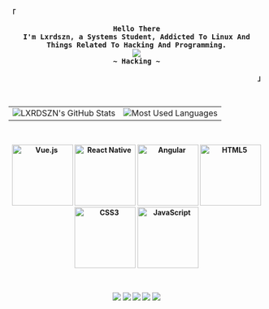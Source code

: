 <!-- LXRDSZN Aesthetic GitHub Profile -->
<div align="justify">

<!-- Profile -->
<p align="left"><strong><samp>「</samp></strong></p>
  <p align="center">
    <samp>
      <b>
        Hello There
      <br>
        I'm Lxrdszn, a Systems Student, Addicted To Linux And Things Related To Hacking And Programming.
      <br>
        <img src="https://readme-typing-svg.herokuapp.com?font=Iosevka&size=16&color=6791c9&center=true&width=410&height=45&lines=+D+esarrollador+Full+Stack+Y+Estudiante+De+Hacking.">
      <br>
      <b>
        ~ Hacking ~
      </b>
    </samp>
  </p>
<p align="right"><strong><samp>」</samp></strong></p>

<br>

<!-- Estadísticas de GitHub y Lenguajes más Usados -->
<div align="center">
  <table>
      <tr>
     <td><img src="https://github-readme-stats.vercel.app/api?username=LXRDSZN&show_icons=true&theme=dark&hide_border=true" alt="LXRDSZN's GitHub Stats"/></td>
<td><img src="https://github-readme-stats.vercel.app/api/top-langs/?username=LXRDSZN&theme=dark&hide_border=true&layout=compact" alt="Most Used Languages"/>
  </table>
</div>

<br> <!-- Espacio entre secciones -->

<!-- Iconos de Tecnologías -->
<div align="center">
  <img src="https://img.icons8.com/color/2x/vue-js.png" width="120" alt="Vue.js"/>
  <img src="https://upload.wikimedia.org/wikipedia/commons/thumb/a/a7/React-icon.svg/539px-React-icon.svg.png" width="120" alt="React Native">
  <img src="https://cdn.worldvectorlogo.com/logos/angular-icon.svg" width="120" alt="Angular"/>
  <img src="https://img.icons8.com/color/2x/html-5.png" width="120" alt="HTML5"/>
  <img src="https://img.icons8.com/color/2x/css3.png" width="120" alt="CSS3"/>
  <img src="https://static.vecteezy.com/system/resources/previews/027/127/560/non_2x/javascript-logo-javascript-icon-transparent-free-png.png" width="120" alt="JavaScript"/>
</div>

<br> <!-- Espacio entre secciones -->

<!-- Badges de Redes Sociales -->
<div align="center">
  <a href="https://www.youtube.com/channel/UC..."><img src="https://img.shields.io/badge/YouTube-FF0000?style=for-the-badge&logo=youtube&logoColor=white"/></a>
  <a href="https://www.instagram.com/..."><img src="https://img.shields.io/badge/-Instagram-%23E4405F?style=for-the-badge&logo=instagram&logoColor=white"/></a>
  <a href="https://www.twitch.tv/..."><img src="https://img.shields.io/badge/Twitch-9146FF?style=for-the-badge&logo=twitch&logoColor=white"/></a>
  <a href="mailto:..."><img src="https://img.shields.io/badge/-Gmail-%23333?style=for-the-badge&logo=gmail&logoColor=white"/></a>
  <a href="https://www.linkedin.com/in/..."><img src="https://img.shields.io/badge/-LinkedIn-%230077B5?style=for-the-badge&logo=linkedin&logoColor=white"/></a>
</div>

</div>
